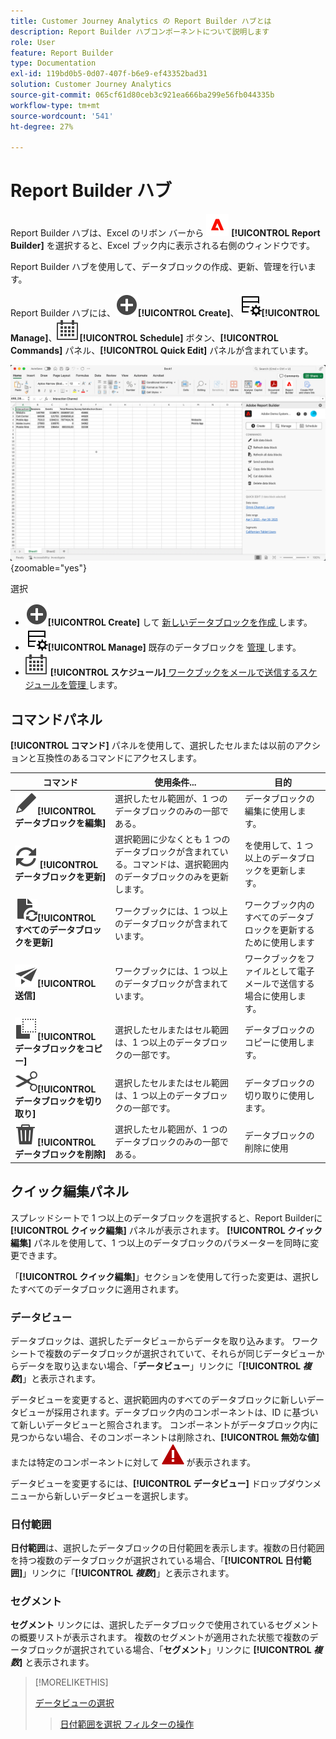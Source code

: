 ```yaml
---
title: Customer Journey Analytics の Report Builder ハブとは
description: Report Builder ハブコンポーネントについて説明します
role: User
feature: Report Builder
type: Documentation
exl-id: 119bd0b5-0d07-407f-b6e9-ef43352bad31
solution: Customer Journey Analytics
source-git-commit: 065cf61d80ceb3c921ea666ba299e56fb044335b
workflow-type: tm+mt
source-wordcount: '541'
ht-degree: 27%

---
```


# Report Builder ハブ

Report Builder ハブは、Excel のリボン バーから ![AdobeLogoRedonWhite](/help/assets/icons/AdobeLogoRedOnWhite.svg) **[!UICONTROL Report Builder]** を選択すると、Excel ブック内に表示される右側のウィンドウです。

Report Builder ハブを使用して、データブロックの作成、更新、管理を行います。

Report Builder ハブには、![AddCircle](/help/assets/icons/AddCircle.svg)**[!UICONTROL Create]**、![TableManage](/help/assets/icons/TableManage.svg)**[!UICONTROL Manage]**、![Calendar](/help/assets/icons/Calendar.svg)**[!UICONTROL Schedule]** ボタン、**[!UICONTROL Commands]** パネル、**[!UICONTROL Quick Edit]** パネルが含まれています。

![Report Builder ハブ ](assets/hub51.png){zoomable="yes"}


選択

* ![AddCircle](/help/assets/icons/AddCircle.svg)**[!UICONTROL Create]** して [ 新しいデータブロックを作成 ](create-a-data-block.md) します。
* ![TableManage](/help/assets/icons/TableManage.svg)**[!UICONTROL Manage]** 既存のデータブロックを [ 管理 ](manage-reportbuilder.md) します。
* ![ カレンダー ](/help/assets/icons/Calendar.svg) **[!UICONTROL スケジュール]**[ ワークブックをメールで送信するスケジュールを管理 ](schedule-reportbuilder.md) します。

## コマンドパネル

**[!UICONTROL コマンド]** パネルを使用して、選択したセルまたは以前のアクションと互換性のあるコマンドにアクセスします。

| コマンド | 使用条件... | 目的 |
|------|------------------|--------|
| ![ 編集 ](/help/assets/icons/Edit.svg)**[!UICONTROL データブロックを編集]** | 選択したセル範囲が、1 つのデータブロックのみの一部である。 | データブロックの編集に使用します。 |
| ![ 更新 ](/help/assets/icons/Refresh.svg) **[!UICONTROL データブロックを更新]** | 選択範囲に少なくとも 1 つのデータブロックが含まれている。コマンドは、選択範囲内のデータブロックのみを更新します。 | を使用して、1 つ以上のデータブロックを更新します。 |
| ![DocumentRefresh](/help/assets/icons/DocumentRefresh.svg)**[!UICONTROL すべてのデータブロックを更新]** | ワークブックには、1 つ以上のデータブロックが含まれています。 | ワークブック内のすべてのデータブロックを更新するために使用します |
| ![ ワークブックを送信 ](/help/assets/icons/Send.svg)**[!UICONTROL 送信]** | ワークブックには、1 つ以上のデータブロックが含まれています。 | ワークブックをファイルとして電子メールで送信する場合に使用します。 |
| ![ コピー ](/help/assets/icons/Copy.svg)**[!UICONTROL データブロックをコピー]** | 選択したセルまたはセル範囲は、1 つ以上のデータブロックの一部です。 | データブロックのコピーに使用します。 |
| ![ 切り取り ](/help/assets/icons/Cut.svg)**[!UICONTROL データブロックを切り取り]** | 選択したセルまたはセル範囲は、1 つ以上のデータブロックの一部です。 | データブロックの切り取りに使用します。 |
| ![ 削除 ](/help/assets/icons/Delete.svg)**[!UICONTROL データブロックを削除]** | 選択したセル範囲が、1 つのデータブロックのみの一部である。 | データブロックの削除に使用 |

## クイック編集パネル

スプレッドシートで 1 つ以上のデータブロックを選択すると、Report Builderに **[!UICONTROL クイック編集]** パネルが表示されます。 **[!UICONTROL クイック編集]** パネルを使用して、1 つ以上のデータブロックのパラメーターを同時に変更できます。

「**[!UICONTROL クイック編集]**」セクションを使用して行った変更は、選択したすべてのデータブロックに適用されます。

### データビュー

データブロックは、選択したデータビューからデータを取り込みます。 ワークシートで複数のデータブロックが選択されていて、それらが同じデータビューからデータを取り込まない場合、「**データビュー**」リンクに「**[!UICONTROL _複数_]**」と表示されます。

データビューを変更すると、選択範囲内のすべてのデータブロックに新しいデータビューが採用されます。データブロック内のコンポーネントは、ID に基づいて新しいデータビューと照合されます。 コンポーネントがデータブロック内に見つからない場合、そのコンポーネントは削除され、**[!UICONTROL 無効な値]** または特定のコンポーネントに対して ![AlertRed](/help/assets/icons/AlertRed.svg) が表示されます。

データビューを変更するには、**[!UICONTROL データビュー]** ドロップダウンメニューから新しいデータビューを選択します。


### 日付範囲

**日付範囲**&#x200B;は、選択したデータブロックの日付範囲を表示します。複数の日付範囲を持つ複数のデータブロックが選択されている場合、「**[!UICONTROL 日付範囲]**」リンクに「**[!UICONTROL _複数_]**」と表示されます。

### セグメント

**セグメント** リンクには、選択したデータブロックで使用されているセグメントの概要リストが表示されます。 複数のセグメントが適用された状態で複数のデータブロックが選択されている場合、「**セグメント**」リンクに **[!UICONTROL _複数_]** と表示されます。

>[!MORELIKETHIS]
>
>[ データビューの選択 ](select-data-view.md)
>>[日付範囲を選択 ](select-date-range.md)
>>[フィルターの操作 ](work-with-filters.md)
>
